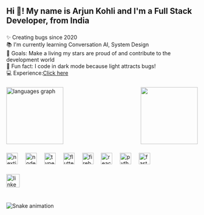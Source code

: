 <h2 align="left">Hi 👋! My name is Arjun Kohli and I'm a Full Stack Developer, from India</h2>

###

<p align="left">✨ Creating bugs since 2020<br>📚 I'm currently learning Conversation AI, System Design<br>🎯 Goals: Make a living my stars are proud of and contribute to the development world<br>🎲 Fun fact: I code in dark mode because light attracts bugs!<br/>💻 Experience:<a href="http://bit.ly/48Ahj1t" target="_blank">Click here</a>
</p>

###

<div align="left">
  
  <img src="https://github-readme-stats.vercel.app/api/top-langs?username=Arjun3492&locale=en&hide_title=false&layout=compact&card_width=320&langs_count=5&theme=dracula&hide_border=false" height="150" alt="languages graph"  />

  <img align="right" height="150" src="https://media.tenor.com/itjFesV8_RUAAAAi/soulja-boy-pepe.gif"  />

</div>

###




<div align="left">
  <img src="https://skillicons.dev/icons?i=nextjs" height="30" alt="nextjs logo"  />
  <img width="12" />
  <img src="https://cdn.jsdelivr.net/gh/devicons/devicon/icons/nodejs/nodejs-original.svg" height="30" alt="nodejs logo"  />
  <img width="12" />
  <img src="https://cdn.jsdelivr.net/gh/devicons/devicon/icons/typescript/typescript-original.svg" height="30" alt="typescript logo"  />
  <img width="12" />
  <img src="https://cdn.jsdelivr.net/gh/devicons/devicon/icons/flutter/flutter-original.svg" height="30" alt="flutter logo"  />
  <img width="12" />
  <img src="https://cdn.simpleicons.org/firebase/FFCA28" height="30" alt="firebase logo"  />
  <img width="12" />
  <img src="https://cdn.jsdelivr.net/gh/devicons/devicon/icons/react/react-original.svg" height="30" alt="react logo"  />
  <img width="12" />
  <img src="https://cdn.jsdelivr.net/gh/devicons/devicon/icons/python/python-original.svg" height="30" alt="python logo"  />
  <img width="12" />
  <img src="https://cdn.jsdelivr.net/gh/devicons/devicon/icons/fastapi/fastapi-original.svg" height="30" alt="fastapi logo"  />
</div>

###

<div align="left">
  <a href="https://www.linkedin.com/in/arjun-kohli-90b9491b7/" target="_blank">
    <img src="https://img.shields.io/static/v1?message=LinkedIn&logo=linkedin&label=&color=0077B5&logoColor=white&labelColor=&style=for-the-badge" height="35" alt="linkedin logo"  />
  </a>
</div>

###

<br clear="both">

<img src="https://raw.githubusercontent.com/Arjun3492/Arjun3492/output/snake.svg" alt="Snake animation" />

###

<!---
Arjun3492/Arjun3492 is a ✨ special ✨ repository because its `README.md` (this file) appears on your GitHub profile.
You can click the Preview link to take a look at your changes.
--->
